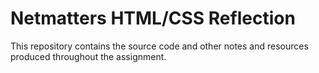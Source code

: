 # Netmatters HTML/CSS Reflection

This repository contains the source code and other notes and resources produced throughout the assignment.